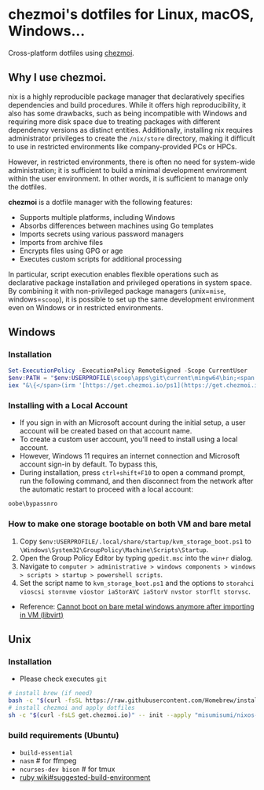 # chezmoi's dotfiles for Linux, macOS, Windows...

Cross-platform dotfiles using [chezmoi](https://www.chezmoi.io).

## Why I use chezmoi.

nix is a highly reproducible package manager that declaratively specifies dependencies and build procedures.
While it offers high reproducibility, it also has some drawbacks, such as being incompatible with Windows and requiring more disk space due to treating packages with different dependency versions as distinct entities.
Additionally, installing nix requires administrator privileges to create the `/nix/store` directory, making it difficult to use in restricted environments like company-provided PCs or HPCs.

However, in restricted environments, there is often no need for system-wide administration; it is sufficient to build a minimal development environment within the user environment.
In other words, it is sufficient to manage only the dotfiles.

**chezmoi** is a dotfile manager with the following features:

- Supports multiple platforms, including Windows
- Absorbs differences between machines using Go templates
- Imports secrets using various password managers
- Imports from archive files
- Encrypts files using GPG or age
- Executes custom scripts for additional processing

In particular, script execution enables flexible operations such as declarative package installation and privileged operations in system space.
By combining it with non-privileged package managers (unix=`mise`, windows=`scoop`), it is possible to set up the same development environment even on Windows or in restricted environments.

## Windows

### Installation

```ps1
Set-ExecutionPolicy -ExecutionPolicy RemoteSigned -Scope CurrentUser
$env:PATH = "$env:USERPROFILE\scoop\apps\git\current\mingw64\bin;<span class="math-inline">env\:PATH"
iex "&\{</span>(irm '[https://get.chezmoi.io/ps1](https://get.chezmoi.io/ps1)')} -b '~/.local/bin' -- init --apply misumisumi/nixos-desktop-config"
```

### Installing with a Local Account

- If you sign in with an Microsoft account during the initial setup, a user account will be created based on that account name.
- To create a custom user account, you'll need to install using a local account.
- However, Windows 11 requires an internet connection and Microsoft account sign-in by default. To bypass this,
- During installation, press `ctrl+shift+F10` to open a command prompt, run the following command, and then disconnect from the network after the automatic restart to proceed with a local account:

```bat
oobe\bypassnro
```

### How to make one storage bootable on both VM and bare metal

1. Copy `$env:USERPROFILE/.local/share/startup/kvm_storage_boot.ps1` to `\Windows\System32\GroupPolicy\Machine\Scripts\Startup`.
2. Open the Group Policy Editor by typing `gpedit.msc` into the `win+r` dialog.
3. Navigate to `computer > administrative > windows components > windows > scripts > startup > powershell scripts`.
4. Set the script name to `kvm_storage_boot.ps1` and the options to `storahci vioscsi stornvme viostor iaStorAVC iaStorV nvstor storflt storvsc`.

- Reference: [Cannot boot on bare metal windows anymore after importing in VM (libvirt)](https://www.reddit.com/r/VFIO/comments/kkoyvj/cannot_boot-on-bare-metal-windows-anymore-after/)

## Unix

### Installation

- Please check executes `git`

```sh
# install brew (if need)
bash -c "$(curl -fsSL https://raw.githubusercontent.com/Homebrew/install/HEAD/install.sh)"
# install chezmoi and apply dotfiles
sh -c "$(curl -fsLS get.chezmoi.io)" -- init --apply "misumisumi/nixos-desktop-config"
```

### build requirements (Ubuntu)

- `build-essential`
- `nasm` # for ffmpeg
- `ncurses-dev bison` # for tmux
- [ruby wiki#suggested-build-environment](https://github.com/rbenv/ruby-build/wiki#suggested-build-environment)
